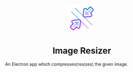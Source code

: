 <p align="center">
    <img src="assets/icons/compress-96.png">
</p>

<h1 align="center">Image Resizer</h1>

An Electron app which compresses(resizes) the given image.
